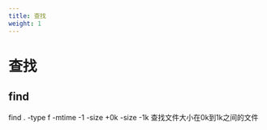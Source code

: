 ```yaml
---
title: 查找
weight: 1
---
```

# 查找
## find

find . -type f -mtime -1 -size +0k -size -1k  查找文件大小在0k到1k之间的文件
